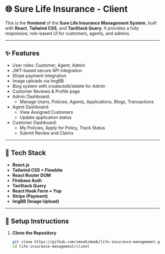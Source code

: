 # 🌐 Sure Life Insurance - Client

This is the **frontend** of the **Sure Life Insurance Management System**, built with **React**, **Tailwind CSS**, and **TanStack Query**. It provides a fully responsive, role-based UI for customers, agents, and admins.

---

## ✨ Features

- User roles: Customer, Agent, Admin
- JWT-based secure API integration
- Stripe payment integration
- Image uploads via ImgBB
- Blog system with create/edit/delete for Admin
- Customer Reviews & Profile page
- Admin Dashboard:
  - Manage Users, Policies, Agents, Applications, Blogs, Transactions
- Agent Dashboard:
  - View Assigned Customers
  - Update application status
- Customer Dashboard:
  - My Policies, Apply for Policy, Track Status
  - Submit Review and Claims

---

## 🧱 Tech Stack

- **React.js**
- **Tailwind CSS + Flowbite**
- **React Router DOM**
- **Firebase Auth**
- **TanStack Query**
- **React Hook Form + Yup**
- **Stripe (Payment)**
- **ImgBB (Image Upload)**

---

## 🔧 Setup Instructions

1. **Clone the Repository**
   ```bash
   git clone https://github.com/smnahidweb/life-insurance-management.git
   cd life-insurance-management/client
